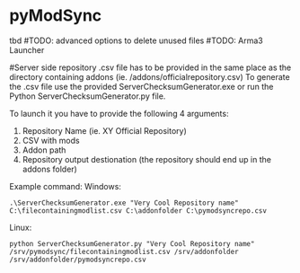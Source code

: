 # pyModSync
tbd
#TODO: advanced options to delete unused files
#TODO: Arma3 Launcher



#Server side
repository .csv file has to be provided in the same place as the directory containing addons (ie. /addons/officialrepository.csv)
To generate the .csv file use the provided ServerChecksumGenerator.exe or run the Python ServerChecksumGenerator.py file.

To launch it you have to provide the following 4 arguments:
1. Repository Name (ie. XY Official Repository)
2. CSV with mods
3. Addon path
4. Repository output destionation (the repository should end up in the addons folder)

Example command:
Windows: 

```.\ServerChecksumGenerator.exe "Very Cool Repository name" C:\filecontainingmodlist.csv C:\addonfolder C:\pymodsyncrepo.csv``` 

Linux:

```python ServerChecksumGenerator.py "Very Cool Repository name" /srv/pymodsync/filecontainingmodlist.csv /srv/addonfolder /srv/addonfolder/pymodsyncrepo.csv```
